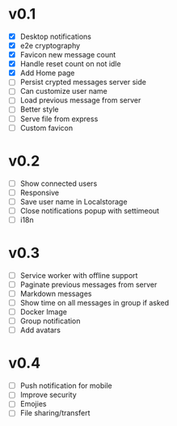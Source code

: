 # v0.1

- [x] Desktop notifications
- [x] e2e cryptography
- [x] Favicon new message count
- [x] Handle reset count on not idle
- [x] Add Home page
- [ ] Persist crypted messages server side
- [ ] Can customize user name
- [ ] Load previous message from server
- [ ] Better style
- [ ] Serve file from express
- [ ] Custom favicon

# v0.2

- [ ] Show connected users
- [ ] Responsive
- [ ] Save user name in Localstorage
- [ ] Close notifications popup with settimeout
- [ ] i18n

# v0.3

- [ ] Service worker with offline support
- [ ] Paginate previous messages from server
- [ ] Markdown messages
- [ ] Show time on all messages in group if asked
- [ ] Docker Image
- [ ] Group notification
- [ ] Add avatars

# v0.4

- [ ] Push notification for mobile
- [ ] Improve security
- [ ] Emojies
- [ ] File sharing/transfert
